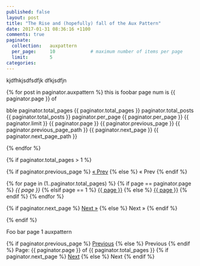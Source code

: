 ```yaml
---
published: false
layout: post
title: "The Rise and (hopefully) fall of the Aux Pattern"
date: 2017-01-31 08:36:16 +1100
comments: true
paginate:
  collection:   auxpattern
  per_page:     10             # maximum number of items per page
  limit:        5   
categories: 
---
```

kjdfhkjsdfsdfjk
dfkjsdfjn

{% for post in paginator.auxpattern %}
  this is foobar page num is {{ paginator.page }} of 

bble
paginator.total_pages {{  paginator.total_pages }}
paginator.total_posts {{  paginator.total_posts }}
paginator.per_page {{  paginator.per_page }}
 {{  paginator.limit }}
 {{  paginator.page }}
 {{  paginator.previous_page }}
 {{  paginator.previous_page_path }}
 {{  paginator.next_page }}
 {{  paginator.next_page_path }}

{% endfor %}

{% if paginator.total_pages > 1 %}
<div class="pagination">
  {% if paginator.previous_page %}
    <a href="{{ paginator.previous_page_path | prepend: site.baseurl | replace: '//', '/' }}">&laquo; Prev</a>
  {% else %}
    <span>&laquo; Prev</span>
  {% endif %}

  {% for page in (1..paginator.total_pages) %}
    {% if page == paginator.page %}
      <em>{{ page }}</em>
    {% elsif page == 1 %}
       <a href="{{ '/index.html' | prepend: site.baseurl | replace: '//', '/' }}">{{ page }}</a>
    {% else %}
       <a href="{{ site.paginate_path | prepend: site.baseurl | replace: '//', '/' | replace: ':num', page }}">{{ page }}</a>
    {% endif %}
  {% endfor %}

  {% if paginator.next_page %}
     <a href="{{ paginator.next_page_path | prepend: site.baseurl | replace: '//', '/' }}">Next &raquo;</a>
  {% else %}
     <span>Next &raquo;</span>
  {% endif %}
     </div>
{% endif %}

Foo bar page 1 auxpattern



<!-- Pagination links -->
<div class="pagination">
  {% if paginator.previous_page %}
    <a href="{{ paginator.previous_page_path }}" class="previous">Previous</a>
  {% else %}
    <span class="previous">Previous</span>
  {% endif %}
  <span class="page_number ">Page: {{ paginator.page }} of {{ paginator.total_pages }}</span>
 {% if paginator.next_page %}
    <a href="{{ paginator.next_page_path }}" class="next">Next</a>
 {% else %}
    <span class="next ">Next</span>
 {% endif %}
</div>
